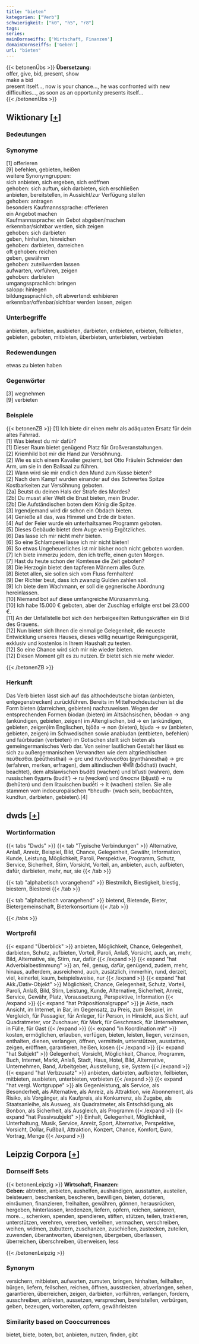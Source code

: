 ```yaml
---
title: "bieten"
kategorien: ["Verb"]
schwierigkeit: ["k0", "h5", "r8"]
tags:
series:
mainDornseiffs: ['Wirtschaft, Finanzen']
domainDornseiffs: ['Geben']
url: "bieten"
---
```


{{< betonenÜbs >}}
**Übersetzung:**  
offer, give, bid, present, show  
make a bid  
present itself..., now is your chance..., he was confronted with new difficulties..., as soon as an opportunity presents itself...  
{{< /betonenÜbs >}}

## Wiktionary [[+](https://de.wiktionary.org/wiki/bieten)]

### Bedeutungen

### Synonyme
[1] offerieren  
[9] befehlen, gebieten, heißen  
weitere Synonymgruppen:  
sich anbieten, sich ergeben, sich eröffnen  
gehoben: sich auftun, sich darbieten, sich erschließen  
anbieten, bereitstellen, in Aussicht/zur Verfügung stellen  
gehoben: antragen  
besonders Kaufmannssprache: offerieren  
ein Angebot machen  
Kaufmannssprache: ein Gebot abgeben/machen  
erkennbar/sichtbar werden, sich zeigen  
gehoben: sich darbieten  
geben, hinhalten, hinreichen  
gehoben: darbieten, darreichen  
oft gehoben: reichen  
geben, gewähren  
gehoben: zuteilwerden lassen  
aufwarten, vorführen, zeigen  
gehoben: darbieten  
umgangssprachlich: bringen  
salopp: hinlegen  
bildungssprachlich, oft abwertend: exhibieren  
erkennbar/offenbar/sichtbar werden lassen, zeigen  

### Unterbegriffe
anbieten, aufbieten, ausbieten, darbieten, entbieten, erbieten, feilbieten, gebieten, geboten, mitbieten, überbieten, unterbieten, verbieten  

### Redewendungen
etwas zu bieten haben  

### Gegenwörter
[3] wegnehmen  
[9] verbieten  

### Beispiele
{{< betonenZB >}}
[1] Ich biete dir einen mehr als adäquaten Ersatz für dein altes Fahrrad.  
[1] Was bietest du mir dafür?  
[1] Dieser Raum bietet genügend Platz für Großveranstaltungen.  
[2] Kriemhild bot mir die Hand zur Versöhnung.  
[2] Wie es sich einem Kavalier geziemt, bot Otto Fräulein Schneider den Arm, um sie in den Ballsaal zu führen.  
[2] Wann wird sie mir endlich den Mund zum Kusse bieten?  
[2] Nach dem Kampf wurden einander auf des Schwertes Spitze Kostbarkeiten zur Versöhnung geboten.  
[2a] Beutst du deinen Hals der Strafe des Mordes?  
[2b] Du musst aller Welt die Brust bieten, mein Bruder.  
[2b] Die Aufständischen boten dem König die Spitze.  
[3] Irgendjemand wird dir schon ein Obdach bieten.  
[4] Genieße all das, was Himmel und Erde dir bieten.  
[4] Auf der Feier wurde ein unterhaltsames Programm geboten.  
[5] Dieses Gebäude bietet dem Auge wenig Ergötzliches.  
[6] Das lasse ich mir nicht mehr bieten.  
[6] So eine Schlamperei lasse ich mir nicht bieten!  
[6] So etwas Ungeheuerliches ist mir bisher noch nicht geboten worden.  
[7] Ich biete immerzu jedem, den ich treffe, einen guten Morgen.  
[7] Hast du heute schon der Komtesse die Zeit geboten?  
[8] Die Herzogin bietet den tapferen Männern alles Gute.  
[8] Bietet allen, sie sollen sich vom Fluss fernhalten!  
[9] Der Richter beut, dass ich zwanzig Gulden zahlen soll.  
[9] Ich biete dem Wachmann, er soll die gegnerische Abordnung hereinlassen.  
[10] Niemand bot auf diese umfangreiche Münzsammlung.  
[10] Ich habe 15.000 € geboten, aber der Zuschlag erfolgte erst bei 23.000 €.  
[11] An der Unfallstelle bot sich den herbeigeeilten Rettungskräften ein Bild des Grauens.  
[12] Nun bietet sich Ihnen die einmalige Gelegenheit, die neueste Entwicklung unseres Hauses, dieses völlig neuartige Reinigungsgerät, exklusiv und kostenlos in Ihrem Haushalt zu testen.  
[12] So eine Chance wird sich mir nie wieder bieten.  
[12] Diesen Moment gilt es zu nutzen. Er bietet sich nie mehr wieder.  

{{< /betonenZB >}}
### Herkunft
Das Verb bieten lässt sich auf das althochdeutsche biotan (anbieten, entgegenstrecken) zurückführen. Bereits im Mittelhochdeutschen ist die Form bieten (darreichen, gebieten) nachzuweisen. Wegen der entsprechenden Formen biodan (bieten) im Altsächsischen, bēodan → ang (ankündigen, gebieten, zeigen) im Altenglischen, bid → en (ankündigen, gebieten, zeigen)im Englischen, bjōða → non (bieten), bjuda → sv (anbieten, gebieten, zeigen) im Schwedischen sowie anabiudan (entbieten, befehlen) und faúrbiudan (verbieten) im Gotischen stellt sich bieten als gemeingermanisches Verb dar. Von seiner lautlichen Gestalt her lässt es sich zu außergermanischen Verwandten wie dem altgriechischen πεύθεσθαι (pēū́thesthai) → grc und πυνθάνεσθαι (pynthánesthai) → grc (erfahren, merken, erfragen), dem altindischen बोधति (bṓdhati) (wacht, beachtet), dem altslawischen bъděti (wachen) und bl’usti (wahren), dem russischen будить (budit’) → ru (wecken) und блюсти (bljustí) → ru (behüten) und dem litauischen budė́ti → lt (wachen) stellen. Sie alle stammen vom indoeuropäischen *bheudh- (wach sein, beobachten, kundtun, darbieten, gebieten).[4]  



## dwds [[+](https://www.dwds.de/wb/bieten)]

### Wortinformation
{{< tabs "Dwds" >}}
{{< tab "Typische Verbindungen" >}}
Alternative, Anlaß, Anreiz, Beispiel, Bild, Chance, Gelegenheit, Gewähr, Information, Kunde, Leistung, Möglichkeit, Paroli, Perspektive, Programm, Schutz, Service, Sicherheit, Stirn, Vorsicht, Vorteil, an, anbieten, auch, aufbieten, dafür, darbieten, mehr, nur, sie
{{< /tab >}}

{{< tab "alphabetisch vorangehend" >}}
Biestmilch, Biestigkeit, biestig, biestern, Biesterei
{{< /tab >}}

{{< tab "alphabetisch vorangehend" >}}
bietend, Bietende, Bieter, Bietergemeinschaft, Bieterkonsortium
{{< /tab >}}

{{< /tabs >}}

### Wortprofil
{{< expand "Überblick" >}} anbieten, Möglichkeit, Chance, Gelegenheit, darbieten, Schutz, aufbieten, Vorteil, Paroli, Anlaß, Vorsicht, auch, an, mehr, Bild, Alternative, sie, Stirn, nur, dafür {{< /expand >}}
{{< expand "hat Adverbialbestimmung" >}} an, feil, genug, dafür, genügend, zudem, mehr, hinaus, außerdem, ausreichend, auch, zusätzlich, immerhin, rund, derzeit, viel, keinerlei, kaum, beispielsweise, nur {{< /expand >}}
{{< expand "hat Akk./Dativ-Objekt" >}} Möglichkeit, Chance, Gelegenheit, Schutz, Vorteil, Paroli, Anlaß, Bild, Stirn, Leistung, Kunde, Alternative, Sicherheit, Anreiz, Service, Gewähr, Platz, Voraussetzung, Perspektive, Information {{< /expand >}}
{{< expand "hat Präpositionalgruppe" >}} je Aktie, nach Ansicht, im Internet, in Bar, im Gegensatz, zu Preis, zum Beispiel, im Vergleich, für Passagier, für Anleger, für Person, in Hinsicht, aus Sicht, auf Quadratmeter, vor Zuschauer, für Mark, für Geschmack, für Unternehmen, in Fülle, für Gast {{< /expand >}}
{{< expand "in Koordination mit" >}} kosten, ermöglichen, erlauben, verfügen, bieten, leisten, liegen, verzinsen, enthalten, dienen, verlangen, öffnen, vermitteln, unterstützen, ausstatten, zeigen, eröffnen, garantieren, heißen, kosen {{< /expand >}}
{{< expand "hat Subjekt" >}} Gelegenheit, Vorsicht, Möglichkeit, Chance, Programm, Buch, Internet, Markt, Anlaß, Stadt, Haus, Hotel, Bild, Alternative, Unternehmen, Band, Arbeitgeber, Ausstellung, sie, System {{< /expand >}}
{{< expand "hat Verbzusatz" >}} anbieten, darbieten, aufbieten, feilbieten, mitbieten, ausbieten, unterbieten, vorbieten {{< /expand >}}
{{< expand "hat vergl. Wortgruppe" >}} als Gegenleistung, als Service, als Besonderheit, als Alternative, als Anreiz, als Attraktion, wie Abonnement, als Risiko, als Vorgänger, als Kaufpreis, als Konkurrenz, als Zugabe, als Staatsanleihe, als Ausweg, als Quadratmeter, als Entschädigung, als Bonbon, als Sicherheit, als Ausgleich, als Programm {{< /expand >}}
{{< expand "hat Passivsubjekt" >}} Einhalt, Gelegenheit, Möglichkeit, Unterhaltung, Musik, Service, Anreiz, Sport, Alternative, Perspektive, Vorsicht, Dollar, Fußball, Attraktion, Konzert, Chance, Komfort, Euro, Vortrag, Menge {{< /expand >}}

## Leipzig Corpora [[+](https://corpora.uni-leipzig.de/en/res?word=bieten&corpusId=deu_newscrawl-public_2018)]

### Dornseiff Sets
{{< betonenLeipzig >}}
**Wirtschaft, Finanzen:**  
**Geben:** abtreten, anbieten, aushelfen, aushändigen, ausstatten, austeilen, beisteuern, beschenken, bescheren, bewilligen, bieten, dotieren, einräumen, finanzieren, freihalten, gewähren, gönnen, herausrücken, hergeben, hinterlassen, kredenzen, liefern, opfern, reichen, sanieren, more..., schenken, spenden, spendieren, stiften, stützen, teilen, traktieren, unterstützen, verehren, vererben, verleihen, vermachen, verschreiben, weihen, widmen, zubuttern, zuschanzen, zuschießen, zustecken, zuteilen, zuwenden, überantworten, übereignen, übergeben, überlassen, überreichen, überschreiben, überweisen, less  

{{< /betonenLeipzig >}}

### Synonym
versichern, mitbieten, aufwarten, zumuten, bringen, hinhalten, feilhalten, bürgen, liefern, feilschen, reichen, öffnen, ausstrecken, abverlangen, sehen, garantieren, überreichen, zeigen, darbieten, vorführen, verlangen, fordern, ausschreiben, anbieten, aussetzen, versprechen, bereitstellen, verbürgen, geben, bezeugen, vorbereiten, opfern, gewährleisten


### Similarity based on Cooccurrences
bietet, biete, boten, bot, anbieten, nutzen, finden, gibt

